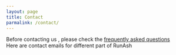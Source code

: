 ```yaml
---
layout: page 
title: Contact 
parmalink: /contact/ 
--- 
```

Before contacting us , please check the [frequently asked questions ](https://)<br>
Here are contact emails for different part of RunAsh
